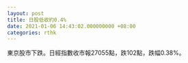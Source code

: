 ```yaml
---
layout: post
title: 日股低收約0.4%
date: 2021-01-06 14:43:02.000000000 +08:00
categories: rthk
---
```


東京股市下跌。日經指數收市報27055點，跌102點，跌幅0.38%。
